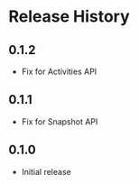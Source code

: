 # Release History

## 0.1.2
* Fix for Activities API

## 0.1.1
* Fix for Snapshot API

## 0.1.0
* Initial release
